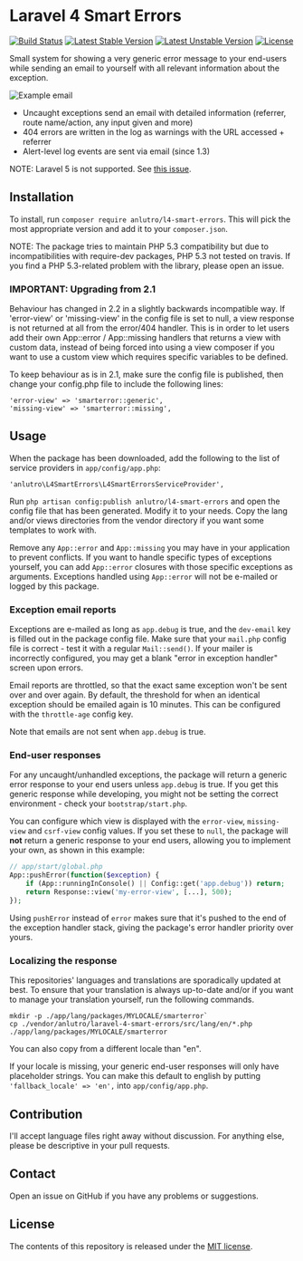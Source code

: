 # Laravel 4 Smart Errors

[![Build Status](https://travis-ci.org/anlutro/laravel-4-smart-errors.png?branch=master)](https://travis-ci.org/anlutro/laravel-4-smart-errors)
[![Latest Stable Version](https://poser.pugx.org/anlutro/l4-smart-errors/v/stable.svg)](https://github.com/anlutro/laravel-4-smart-errors/releases)
[![Latest Unstable Version](https://poser.pugx.org/anlutro/l4-smart-errors/v/unstable.svg)](https://github.com/anlutro/laravel-4-smart-errors/branches/active)
[![License](https://poser.pugx.org/anlutro/l4-smart-errors/license.svg)](http://opensource.org/licenses/MIT)

Small system for showing a very generic error message to your end-users while sending an email to yourself with all relevant information about the exception.

![Example email](http://i.imgur.com/yIvK8EV.png)

- Uncaught exceptions send an email with detailed information (referrer, route name/action, any input given and more)
- 404 errors are written in the log as warnings with the URL accessed + referrer
- Alert-level log events are sent via email (since 1.3)

NOTE: Laravel 5 is not supported. See [this issue](https://github.com/anlutro/laravel-4-smart-errors/issues/24).


## Installation

To install, run `composer require anlutro/l4-smart-errors`. This will pick the most appropriate version and add it to your `composer.json`.

NOTE: The package tries to maintain PHP 5.3 compatibility but due to incompatibilities with require-dev packages, PHP 5.3 not tested on travis. If you find a PHP 5.3-related problem with the library, please open an issue.


### IMPORTANT: Upgrading from 2.1

Behaviour has changed in 2.2 in a slightly backwards incompatible way. If 'error-view' or 'missing-view' in the config file is set to null, a view response is not returned at all from the error/404 handler. This is in order to let users add their own App::error / App::missing handlers that returns a view with custom data, instead of being forced into using a view composer if you want to use a custom view which requires specific variables to be defined.

To keep behaviour as is in 2.1, make sure the config file is published, then change your config.php file to include the following lines:

	'error-view' => 'smarterror::generic',
	'missing-view' => 'smarterror::missing',


## Usage

When the package has been downloaded, add the following to the list of service providers in `app/config/app.php`:

	'anlutro\L4SmartErrors\L4SmartErrorsServiceProvider',

Run `php artisan config:publish anlutro/l4-smart-errors` and open the config file that has been generated. Modify it to your needs. Copy the lang and/or views directories from the vendor directory if you want some templates to work with.

Remove any `App::error` and `App::missing` you may have in your application to prevent conflicts. If you want to handle specific types of exceptions yourself, you can add `App::error` closures with those specific exceptions as arguments. Exceptions handled using `App::error` will not be e-mailed or logged by this package.


### Exception email reports

Exceptions are e-mailed as long as `app.debug` is true, and the `dev-email` key is filled out in the package config file. Make sure that your `mail.php` config file is correct - test it with a regular `Mail::send()`. If your mailer is incorrectly configured, you may get a blank "error in exception handler" screen upon errors.

Email reports are throttled, so that the exact same exception won't be sent over and over again. By default, the threshold for when an identical exception should be emailed again is 10 minutes. This can be configured with the `throttle-age` config key.

Note that emails are not sent when `app.debug` is true.


### End-user responses

For any uncaught/unhandled exceptions, the package will return a generic error response to your end users unless `app.debug` is true. If you get this generic response while developing, you might not be setting the correct environment - check your `bootstrap/start.php`.

You can configure which view is displayed with the `error-view`, `missing-view` and `csrf-view` config values. If you set these to `null`, the package will **not** return a generic response to your end users, allowing you to implement your own, as shown in this example:

```php
// app/start/global.php
App::pushError(function($exception) {
    if (App::runningInConsole() || Config::get('app.debug')) return;
    return Response::view('my-error-view', [...], 500);
});
```

Using `pushError` instead of `error` makes sure that it's pushed to the end of the exception handler stack, giving the package's error handler priority over yours.


### Localizing the response

This repositories' languages and translations are sporadically updated at best. To ensure that your translation is always up-to-date and/or if you want to manage your translation yourself, run the following commands.

```
mkdir -p ./app/lang/packages/MYLOCALE/smarterror`
cp ./vendor/anlutro/laravel-4-smart-errors/src/lang/en/*.php ./app/lang/packages/MYLOCALE/smarterror
```

You can also copy from a different locale than "en".

If your locale is missing, your generic end-user responses will only have placeholder strings. You can make this default to english by putting `'fallback_locale' => 'en',` into `app/config/app.php`.


## Contribution

I'll accept language files right away without discussion. For anything else, please be descriptive in your pull requests.


## Contact

Open an issue on GitHub if you have any problems or suggestions.


## License

The contents of this repository is released under the [MIT license](http://opensource.org/licenses/MIT).
